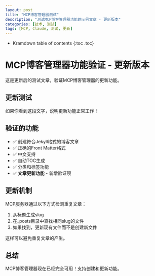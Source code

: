 ```yaml
---
layout: post
title: "MCP博客管理器测试"
description: "测试MCP博客管理器功能的示例文章 - 更新版本"
categories: [技术, 测试]
tags: [MCP, Claude, 测试, 更新]
---
```


* Kramdown table of contents
{:toc .toc}

# MCP博客管理器功能验证 - 更新版本

这是更新后的测试文章，验证MCP博客管理器的更新功能。

## 更新测试

如果你看到这段文字，说明更新功能正常工作！

## 验证的功能

- ✅ 创建符合Jekyll格式的博客文章
- ✅ 正确的Front Matter格式
- ✅ 中文支持
- ✅ 自动TOC生成
- ✅ 分类和标签功能
- ✅ **文章更新功能** - 新增验证项

## 更新机制

MCP服务器通过以下方式检测重复文章：
1. 从标题生成slug
2. 在_posts目录中查找相同slug的文件
3. 如果找到，更新现有文件而不是创建新文件

这样可以避免重复文章的产生。

## 总结

MCP博客管理器现在已经完全可用！支持创建和更新功能。